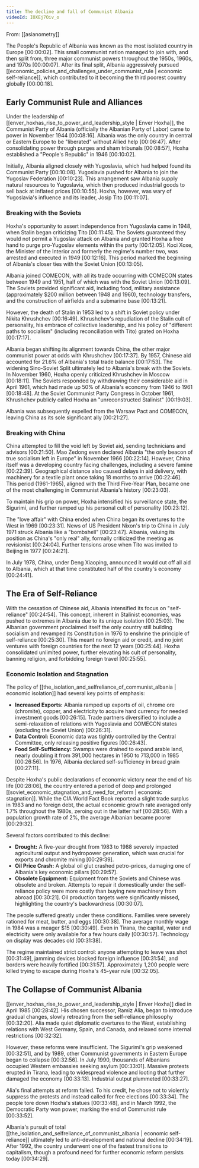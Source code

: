 ```yaml
---
title: The decline and fall of Communist Albania
videoId: IOXEj7Oiv_o
---
```


From: [[asianometry]] <br/> 

The People's Republic of Albania was known as the most isolated country in Europe [00:00:02]. This small communist nation managed to join with, and then split from, three major communist powers throughout the 1950s, 1960s, and 1970s [00:00:07]. After its final split, Albania aggressively pursued [[economic_policies_and_challenges_under_communist_rule | economic self-reliance]], which contributed to it becoming the third poorest country globally [00:00:18].

## Early Communist Rule and Alliances

Under the leadership of [[enver_hoxhas_rise_to_power_and_leadership_style | Enver Hoxha]], the Communist Party of Albania (officially the Albanian Party of Labor) came to power in November 1944 [00:08:16]. Albania was the only country in central or Eastern Europe to be "liberated" without Allied help [00:06:47]. After consolidating power through purges and sham tribunals [00:08:57], Hoxha established a "People's Republic" in 1946 [00:10:02].

Initially, Albania aligned closely with Yugoslavia, which had helped found its Communist Party [00:10:08]. Yugoslavia pushed for Albania to join the Yugoslav Federation [00:10:23]. This arrangement saw Albania supply natural resources to Yugoslavia, which then produced industrial goods to sell back at inflated prices [00:10:55]. Hoxha, however, was wary of Yugoslavia's influence and its leader, Josip Tito [00:11:07].

### Breaking with the Soviets

Hoxha's opportunity to assert independence from Yugoslavia came in 1948, when Stalin began criticizing Tito [00:11:45]. The Soviets guaranteed they would not permit a Yugoslav attack on Albania and granted Hoxha a free hand to purge pro-Yugoslav elements within the party [00:12:05]. Koci Xoxe, the Minister of the Interior and formerly the regime's number two, was arrested and executed in 1949 [00:12:16]. This period marked the beginning of Albania's closer ties with the Soviet Union [00:13:05].

Albania joined COMECON, with all its trade occurring with COMECON states between 1949 and 1951, half of which was with the Soviet Union [00:13:09]. The Soviets provided significant aid, including food, military assistance (approximately $200 million between 1948 and 1960), technology transfers, and the construction of airfields and a submarine base [00:13:21].

However, the death of Stalin in 1953 led to a shift in Soviet policy under Nikita Khrushchev [00:16:49]. Khrushchev's repudiation of the Stalin cult of personality, his embrace of collective leadership, and his policy of "different paths to socialism" (including reconciliation with Tito) grated on Hoxha [00:17:17].

Albania began shifting its alignment towards China, the other major communist power at odds with Khrushchev [00:17:37]. By 1957, Chinese aid accounted for 21.6% of Albania's total trade balance [00:17:53]. The widening Sino-Soviet Split ultimately led to Albania's break with the Soviets. In November 1960, Hoxha openly criticized Khrushchev in Moscow [00:18:11]. The Soviets responded by withdrawing their considerable aid in April 1961, which had made up 50% of Albania's economy from 1946 to 1961 [00:18:48]. At the Soviet Communist Party Congress in October 1961, Khrushchev publicly called Hoxha an "unreconstructed Stalinist" [00:19:03].

Albania was subsequently expelled from the Warsaw Pact and COMECON, leaving China as its sole significant ally [00:21:27].

### Breaking with China

China attempted to fill the void left by Soviet aid, sending technicians and advisors [00:21:50]. Mao Zedong even declared Albania "the only beacon of true socialism left in Europe" in November 1966 [00:22:14]. However, China itself was a developing country facing challenges, including a severe famine [00:22:39]. Geographical distance also caused delays in aid delivery, with machinery for a textile plant once taking 18 months to arrive [00:22:46]. This period (1961-1965), aligned with the Third Five-Year Plan, became one of the most challenging in Communist Albania's history [00:23:03].

To maintain his grip on power, Hoxha intensified his surveillance state, the Sigurimi, and further ramped up his personal cult of personality [00:23:12].

The "love affair" with China ended when China began its overtures to the West in 1969 [00:23:31]. News of US President Nixon's trip to China in July 1971 struck Albania like a "bombshell" [00:23:47]. Albania, valuing its position as China's "only real" ally, formally criticized the meeting as revisionist [00:24:04]. Further tensions arose when Tito was invited to Beijing in 1977 [00:24:21].

In July 1978, China, under Deng Xiaoping, announced it would cut off all aid to Albania, which at that time constituted half of the country's economy [00:24:41].

## The Era of Self-Reliance

With the cessation of Chinese aid, Albania intensified its focus on "self-reliance" [00:24:54]. This concept, inherent in Stalinist economies, was pushed to extremes in Albania due to its unique isolation [00:25:03]. The Albanian government proclaimed itself the only country still building socialism and revamped its Constitution in 1976 to enshrine the principle of self-reliance [00:25:30]. This meant no foreign aid or credit, and no joint ventures with foreign countries for the next 12 years [00:25:44]. Hoxha consolidated unlimited power, further elevating his cult of personality, banning religion, and forbidding foreign travel [00:25:55].

### Economic Isolation and Stagnation

The policy of [[the_isolation_and_selfreliance_of_communist_albania | economic isolation]] had several key points of emphasis:
*   **Increased Exports:** Albania ramped up exports of oil, chrome ore (chromite), copper, and electricity to acquire hard currency for needed investment goods [00:26:15]. Trade partners diversified to include a semi-relaxation of relations with Yugoslavia and COMECON states (excluding the Soviet Union) [00:26:31].
*   **Data Control:** Economic data was tightly controlled by the Central Committee, only releasing positive figures [00:26:43].
*   **Food Self-Sufficiency:** Swamps were drained to expand arable land, nearly doubling it from 391,000 hectares in 1950 to 713,000 in 1985 [00:26:56]. In 1976, Albania declared self-sufficiency in bread grain [00:27:11].

Despite Hoxha's public declarations of economic victory near the end of his life [00:28:06], the country entered a period of deep and prolonged [[soviet_economic_stagnation_and_need_for_reform | economic stagnation]]. While the CIA World Fact Book reported a slight trade surplus in 1983 and no foreign debt, the actual economic growth rate averaged only 1.7% throughout the 1980s, zeroing out in the latter half [00:28:56]. With a population growth rate of 2%, the average Albanian became poorer [00:29:32].

Several factors contributed to this decline:
*   **Drought:** A five-year drought from 1983 to 1988 severely impacted agricultural output and hydropower generation, which was crucial for exports and chromite mining [00:29:39].
*   **Oil Price Crash:** A global oil glut crashed petro-prices, damaging one of Albania's key economic pillars [00:29:57].
*   **Obsolete Equipment:** Equipment from the Soviets and Chinese was obsolete and broken. Attempts to repair it domestically under the self-reliance policy were more costly than buying new machinery from abroad [00:30:21]. Oil production targets were significantly missed, highlighting the country's backwardness [00:30:07].

The people suffered greatly under these conditions. Families were severely rationed for meat, butter, and eggs [00:30:38]. The average monthly wage in 1984 was a meager $15 [00:30:49]. Even in Tirana, the capital, water and electricity were only available for a few hours daily [00:30:57]. Technology on display was decades old [00:31:38].

The regime maintained strict control: anyone attempting to leave was shot [00:31:49], jamming devices blocked foreign influence [00:31:54], and borders were heavily fortified [00:31:57]. Approximately 1,200 people were killed trying to escape during Hoxha's 45-year rule [00:32:05].

## The Collapse of Communist Albania

[[enver_hoxhas_rise_to_power_and_leadership_style | Enver Hoxha]] died in April 1985 [00:28:42]. His chosen successor, Ramiz Alia, began to introduce gradual changes, slowly retreating from the self-reliance philosophy [00:32:20]. Alia made quiet diplomatic overtures to the West, establishing relations with West Germany, Spain, and Canada, and relaxed some internal restrictions [00:32:32].

However, these reforms were insufficient. The Sigurimi's grip weakened [00:32:51], and by 1989, other Communist governments in Eastern Europe began to collapse [00:32:56]. In July 1990, thousands of Albanians occupied Western embassies seeking asylum [00:33:01]. Massive protests erupted in Tirana, leading to widespread violence and looting that further damaged the economy [00:33:13]. Industrial output plummeted [00:33:27].

Alia's final attempts at reform failed. To his credit, he chose not to violently suppress the protests and instead called for free elections [00:33:34]. The people tore down Hoxha's statues [00:33:48], and in March 1992, the Democratic Party won power, marking the end of Communist rule [00:33:52].

Albania's pursuit of total [[the_isolation_and_selfreliance_of_communist_albania | economic self-reliance]] ultimately led to anti-development and national decline [00:34:19]. After 1992, the country underwent one of the fastest transitions to capitalism, though a profound need for further economic reform persists today [00:34:29].